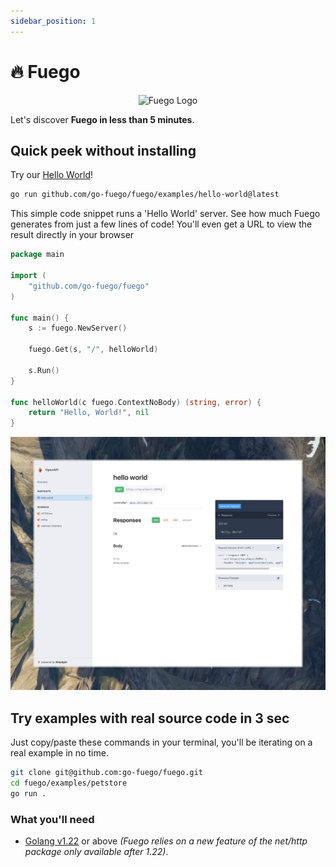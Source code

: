 ```yaml
---
sidebar_position: 1
---
```


# 🔥 Fuego

<p align="center">
  <img src="/fuego/img/logo.svg" height="200" alt="Fuego Logo" />
</p>

Let's discover **Fuego in less than 5 minutes**.

## Quick peek without installing

Try our [Hello World](./tutorials/01-hello-world.md)!

```bash
go run github.com/go-fuego/fuego/examples/hello-world@latest
```

This simple code snippet runs a 'Hello World' server.
See how much Fuego generates from just a few lines of code!
You'll even get a URL to view the result directly in your browser

```go showLineNumbers
package main

import (
	"github.com/go-fuego/fuego"
)

func main() {
	s := fuego.NewServer()

	fuego.Get(s, "/", helloWorld)

	s.Run()
}

func helloWorld(c fuego.ContextNoBody) (string, error) {
	return "Hello, World!", nil
}
```

![Swagger UI](../static/img/hello-world-openapi.jpeg)

## Try examples with real source code in 3 sec

Just copy/paste these commands in your terminal,
you'll be iterating on a real example in no time.

```bash
git clone git@github.com:go-fuego/fuego.git
cd fuego/examples/petstore
go run .
```

### What you'll need

- [Golang v1.22](https://golang.org/doc/go1.22) or above
  _(Fuego relies on a new feature of the net/http package only available after 1.22)_.
